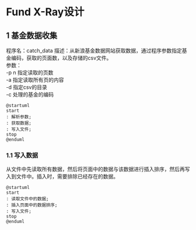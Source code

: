 
  # Fund X-Ray设计

  ## 1 基金数据收集
  程序名：catch_data
  描述：从新浪基金数据网站获取数据，通过程序参数指定基金编码，获取的页面数，以及存储的csv文件。  
  参数：  
  -p n 指定读取的页数  
  -a 指定读取所有页的内容  
  -d 指定csv的目录  
  -c 处理的基金的编码  

```
@startuml
start
: 解析参数;
: 获取数据;
: 写入文件;
stop
@enduml
```

### 1.1 写入数据
从文件中先读取所有数据，然后将页面中的数据与该数据进行插入排序，然后再写入到文件中。插入时，需要排除已经存在的数据。

```
@startuml
start
: 读取文件中的数据;
: 插入页面中的数据排序;
: 写入文件;
stop
@enduml
```
